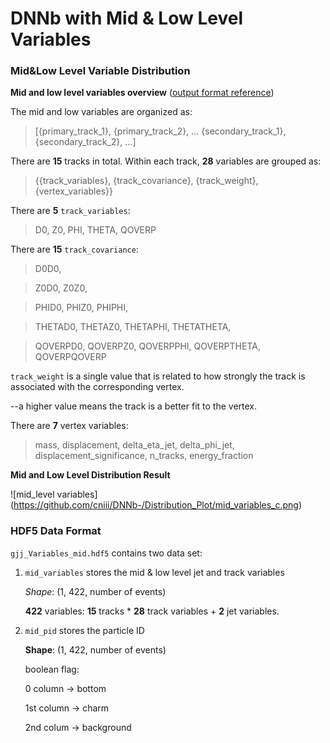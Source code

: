 # DNNb with Mid & Low Level Variables

### Mid&Low Level Variable Distribution
__Mid and low level variables overview__ ([output format reference](https://github.com/dguest/delphes-rave/wiki/Output-Format#jet-properties))

The mid and low variables are organized as:

> [{primary_track_1}, {primary_track_2}, ... {secondary_track_1}, {secondary_track_2}, ...]

There are **15** tracks in total. Within each track, **28** variables are grouped as:

> {{track_variables}, {track_covariance}, {track_weight}, {vertex_variables}}

There are **5** ``track_variables``:

> D0, Z0, PHI, THETA, QOVERP

There are **15** ``track_covariance``:

> D0D0,

> Z0D0, Z0Z0,

> PHID0, PHIZ0, PHIPHI,

> THETAD0, THETAZ0, THETAPHI, THETATHETA,

> QOVERPD0, QOVERPZ0, QOVERPPHI, QOVERPTHETA, QOVERPQOVERP

``track_weight`` is a single value that is related to how strongly the track is associated with the corresponding vertex.

--a higher value means the track is a better fit to the vertex.

There are **7** vertex variables:

> mass, displacement, delta_eta_jet, delta_phi_jet,
> displacement_significance, n_tracks, energy_fraction

__Mid and Low Level Distribution Result__

![mid_level variables]
(https://github.com/cniii/DNNb-/Distribution_Plot/mid_variables_c.png)



### HDF5 Data Format
``gjj_Variables_mid.hdf5`` contains two data set:
1. ``mid_variables`` stores the mid & low level jet and track variables

   *Shape*: (1, 422, number of events)

   **422** variables: **15** tracks \* **28** track variables + **2** jet variables.

2. ``mid_pid`` stores the particle ID

   **Shape**: (1, 422, number of events)

   boolean flag:

   0 column -> bottom

   1st column -> charm

   2nd colum -> background






